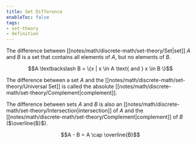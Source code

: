 ```yaml
---
title: Set Difference
enableToc: false
tags: 
- set-theory
- definition
---
```

The difference between [[notes/math/discrete-math/set-theory/Set|set]] $A$ and $B$ is a set that contains all elements of $A$, but no elements of $B$.


$$A \textbackslash B = \{x | x \in A \text{ and } x \in B \}$$

The difference between a set $A$ and the [[notes/math/discrete-math/set-theory/Universal Set]] is called the absolute [[notes/math/discrete-math/set-theory/Complement|complement]].

The difference between sets $A$ and $B$ is also an [[notes/math/discrete-math/set-theory/Intersection|intersection]] of $A$ and the [[notes/math/discrete-math/set-theory/Complement|complement]] of $B$ ($\overline{B}$).

$$A - B = A \cap \overline{B}$$
